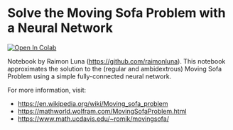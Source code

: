 # Solve the Moving Sofa Problem with a Neural Network

<a href="https://colab.research.google.com/github/raimonluna/MovingSofa/blob/main/MovingSofa_NeuralNetwork.ipynb">
  <img src="https://colab.research.google.com/assets/colab-badge.svg" alt="Open In Colab"/>
</a>

Notebook by Raimon Luna (https://github.com/raimonluna). This notebook approximates the solution to the (regular and ambidextrous) Moving Sofa Problem using a simple fully-connected neural network.

For more information, visit:

- https://en.wikipedia.org/wiki/Moving_sofa_problem
- https://mathworld.wolfram.com/MovingSofaProblem.html
- https://www.math.ucdavis.edu/~romik/movingsofa/

